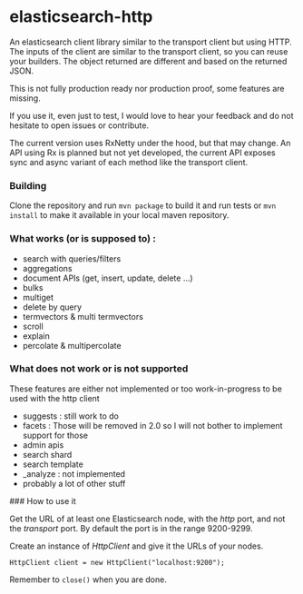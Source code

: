 elasticsearch-http
==================

An elasticsearch client library similar to the transport client but using HTTP.
The inputs of the client are similar to the transport client, so you can reuse your builders.
The object returned are different and based on the returned JSON.

This is not fully production ready nor production proof, some features are missing.

If you use it, even just to test, I would love to hear your feedback and do not hesitate to open issues or contribute.

The current version uses RxNetty under the hood, but that may change.
An API using Rx is planned but not yet developed, the current API exposes sync and async variant of each method like the transport client.

### Building
Clone the repository and run ```mvn package``` to build it and run tests or ```mvn install``` to make it available in your local maven repository.

### What works (or is supposed to) :
* search with queries/filters
* aggregations
* document APIs (get, insert, update, delete ...)
* bulks
* multiget
* delete by query
* termvectors & multi termvectors
* scroll
* explain
* percolate & multipercolate

### What does not work or is not supported
These features are either not implemented or too work-in-progress to be used with the http client
* suggests : still work to do
* facets : Those will be removed in 2.0 so I will not bother to implement support for those
* admin apis
* search shard
* search template
* _analyze : not implemented
* probably a lot of other stuff

### How to use it

Get the URL of at least one Elasticsearch node, with the _http_ port, and not the _transport_ port. 
By default the port is in the range 9200-9299.
  
Create an instance of _HttpClient_ and give it the URLs of your nodes.

```
HttpClient client = new HttpClient("localhost:9200");
```

Remember to ```close()``` when you are done.